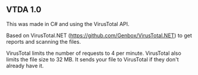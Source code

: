 ## VTDA 1.0

This was made in C# and using the VirusTotal API.

Based on VirusTotal.NET (https://github.com/Genbox/VirusTotal.NET) to get reports and scanning the files.

VirusTotal limits the number of requests to 4 per minute.
VirusTotal also limits the file size to 32 MB.
It sends your file to VirusTotal if they don't already have it.
